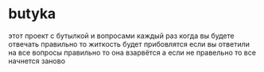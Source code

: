 # butyka
этот проект с бутылкой и вопросами каждый раз когда вы будете отвечать правильно то житкость будет прибовлятся если вы ответили на все вопросы правильно то она  взарвётся а если не правельно то все начнется заново 
